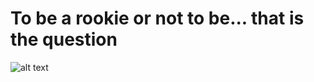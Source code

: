 
# To be a rookie or not to be... that is the question


![alt text](https://thecomeback.com/wp-content/uploads/2022/10/NBAonTNT-e1666117579590.jpg)
